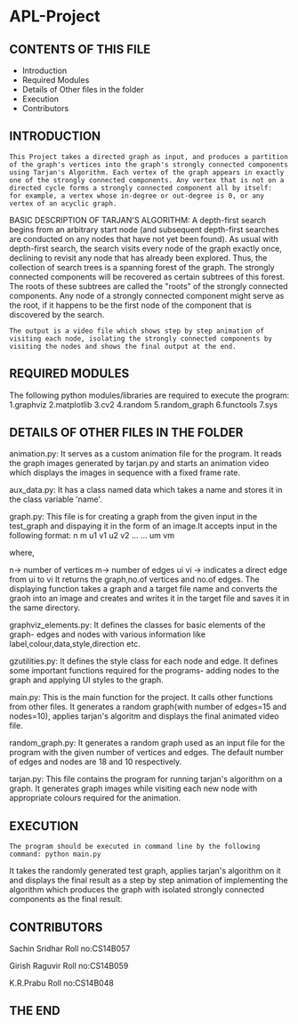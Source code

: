 # APL-Project
CONTENTS OF THIS FILE
---------------------------------------------------------------------------------------
   
 * Introduction
 * Required Modules
 * Details of Other files in the folder
 * Execution
 * Contributors
 
 INTRODUCTION
 --------------------------------------------------------------------------------------
 
 	This Project takes a directed graph as input, and produces a partition of the graph's vertices into the graph's strongly connected components using Tarjan's Algorithm. Each vertex of the graph appears in exactly one of the strongly connected components. Any vertex that is not on a directed cycle forms a strongly connected component all by itself: 
 	for example, a vertex whose in-degree or out-degree is 0, or any vertex of an acyclic graph. 
 	
 BASIC DESCRIPTION OF TARJAN'S ALGORITHM:
 	 A depth-first search begins from an arbitrary start node (and subsequent depth-first searches are conducted on any nodes that have not yet been found). As usual with depth-first search, the search visits every node of the graph exactly once, declining to revisit any node that has already been explored. Thus, the collection of search trees is a spanning forest of the graph. The strongly connected components will be recovered as certain subtrees of this forest. The roots of these subtrees are called the "roots" of the strongly connected components. Any node of a strongly connected component might serve as the root, if it happens to be the first node of the component that is discovered by the search.
 	 
 	The output is a video file which shows step by step animation of visiting each node, isolating the strongly connected components by visiting the nodes and shows the final output at the end.
 	
REQUIRED MODULES
--------------------------------------------------------------------------------------
 The following python modules/libraries are required to execute the program:
 	1.graphviz
 	2.matplotlib
 	3.cv2
 	4.random
 	5.random_graph
 	6.functools
 	7.sys

DETAILS OF OTHER FILES IN THE FOLDER
---------------------------------------------------------------------------------------
animation.py:
			It serves as a custom animation file for the program. It reads the graph images generated by tarjan.py and starts an animation video which displays the images in sequence with a fixed frame rate.
			
aux_data.py:
			It has a class named data which takes a name and stores it in the class variable 'name'.

graph.py:
		 This file is for creating a graph from the given input in the test_graph and dispaying it in the form of an image.It accepts input in the following format:
n m 
u1 v1 
u2 v2
...
...
um vm

where, 

n-> number of vertices m-> number of edges
ui vi -> indicates a direct edge from ui to vi
It returns the graph,no.of vertices and no.of edges.
		The displaying function takes a graph and a target file name and converts the graoh into an image and creates and writes it in the target file and saves it in the same directory. 
		
graphviz_elements.py:
					It defines the classes for basic elements of the graph- edges and nodes with various information like label,colour,data,style,direction etc.
					
gzutilities.py:
			   It defines the style class for each node and edge. It defines some important functions required for the programs- adding nodes to the graph and applying UI styles to the graph.
			   
main.py:
		This is the main function for the project. It calls other functions from other files. It generates a random graph(with number of edges=15 and nodes=10), applies tarjan's algoritm and displays the final animated video file.
		
random_graph.py:
				It generates a random graph used as an input file for the program with the given number of vertices and edges. The default number of edges and nodes are 18 and 10 respectively. 

tarjan.py:
		  This file contains the program for running tarjan's algorithm on a graph. It generates graph images while visiting each new node with appropriate colours required for the animation.
		  
EXECUTION
---------------------------------------------------------------------------------------
	The program should be executed in command line by the following command: python main.py
	
It takes the randomly generated test graph, applies tarjan's algorithm on it and displays the final result as a step by step animation of implementing the algorithm which produces the graph with isolated strongly connected components as the final result.

CONTRIBUTORS
--------------------------------------------------------------------------------------

Sachin Sridhar
Roll no:CS14B057

Girish Raguvir
Roll no:CS14B059

K.R.Prabu
Roll no:CS14B048

THE END
-------------------------------------------------------------------------------------- 
		  
